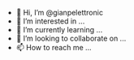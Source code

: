 - 👋 Hi, I’m @gianpelettronic
- 👀 I’m interested in ...
- 🌱 I’m currently learning ...
- 💞️ I’m looking to collaborate on ...
- 📫 How to reach me ...

<!---
gianpelettronic/gianpelettronic is a ✨ special ✨ repository because its `README.md` (this file) appears on your GitHub profile.
You can click the Preview link to take a look at your changes.
--->
